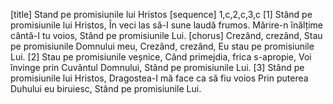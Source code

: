 [title] Stand pe promisiunile lui Hristos
[sequence] 1,c,2,c,3,c
[1]
Stând pe promisiunile lui Hristos,
În veci las să-I sune laudă frumos.
Mărire-n înălțime cântă-I tu voios,
Stând pe promisiunile Lui.
[chorus]
Crezând, crezând,
Stau pe promisiunile Domnului meu,
Crezând, crezând,
Eu stau pe promisiunile Lui.
[2]
Stau pe promisiunile veșnice,
Când primejdia, frica s-apropie,
Voi învinge prin Cuvântul Domnului,
Stând pe promisiunile Lui.
[3]
Stând pe promisiunile lui Hristos,
Dragostea-I mă face ca să fiu voios
Prin puterea Duhului eu biruiesc,
Stând pe promisiunile Lui.

